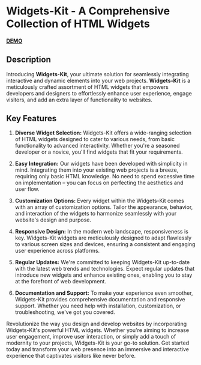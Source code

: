 # Widgets-Kit - A Comprehensive Collection of HTML Widgets

#### [DEMO](https://arsybai.github.io/widgets-kit/)

## Description

Introducing **Widgets-Kit**, your ultimate solution for seamlessly integrating interactive and dynamic elements into your web projects. **Widgets-Kit** is a meticulously crafted assortment of HTML widgets that empowers developers and designers to effortlessly enhance user experience, engage visitors, and add an extra layer of functionality to websites.

## Key Features

1. **Diverse Widget Selection:** Widgets-Kit offers a wide-ranging selection of HTML widgets designed to cater to various needs, from basic functionality to advanced interactivity. Whether you're a seasoned developer or a novice, you'll find widgets that fit your requirements.

2. **Easy Integration:** Our widgets have been developed with simplicity in mind. Integrating them into your existing web projects is a breeze, requiring only basic HTML knowledge. No need to spend excessive time on implementation – you can focus on perfecting the aesthetics and user flow.

3. **Customization Options:** Every widget within the Widgets-Kit comes with an array of customization options. Tailor the appearance, behavior, and interaction of the widgets to harmonize seamlessly with your website's design and purpose.

4. **Responsive Design:** In the modern web landscape, responsiveness is key. Widgets-Kit widgets are meticulously designed to adapt flawlessly to various screen sizes and devices, ensuring a consistent and engaging user experience across platforms.

5. **Regular Updates:** We're committed to keeping Widgets-Kit up-to-date with the latest web trends and technologies. Expect regular updates that introduce new widgets and enhance existing ones, enabling you to stay at the forefront of web development.

6. **Documentation and Support:** To make your experience even smoother, Widgets-Kit provides comprehensive documentation and responsive support. Whether you need help with installation, customization, or troubleshooting, we've got you covered.


Revolutionize the way you design and develop websites by incorporating Widgets-Kit's powerful HTML widgets. Whether you're aiming to increase user engagement, improve user interaction, or simply add a touch of modernity to your projects, Widgets-Kit is your go-to solution. Get started today and transform your web presence into an immersive and interactive experience that captivates visitors like never before.
